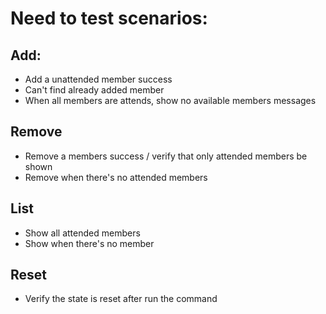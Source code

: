 # Need to test scenarios:

## Add:

- Add a unattended member success
- Can't find already added member
- When all members are attends, show no available members messages

## Remove

- Remove a members success / verify that only attended members be shown
- Remove when there's no attended members

## List

- Show all attended members
- Show when there's no member

## Reset

- Verify the state is reset after run the command
